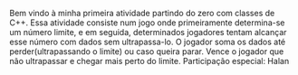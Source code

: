 Bem vindo à minha primeira atividade partindo do zero com classes de C++.
Essa atividade consiste num jogo onde primeiramente determina-se um número limite, e em seguida, determinados jogadores tentam alcançar esse número com dados sem ultrapassa-lo.
O jogador soma os dados até perder(ultrapassando o limite) ou caso queira parar.
Vence o jogador que não ultrapassar e chegar mais perto do limite.
Participação especial: Halan
